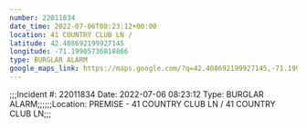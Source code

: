 ```yaml
---
number: 22011834
date_time: 2022-07-06T08:23:12+00:00
location: 41 COUNTRY CLUB LN / 
latitude: 42.408692199927145
longitude: -71.19905736818866
type: BURGLAR ALARM
google_maps_link: https://maps.google.com/?q=42.408692199927145,-71.19905736818866
---
```


;;;Incident #: 22011834  Date: 2022-07-06 08:23:12   Type: BURGLAR ALARM;;;;;;Location: PREMISE - 41 COUNTRY CLUB LN / 41 COUNTRY CLUB LN;;;
